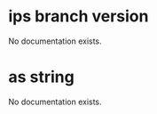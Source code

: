 # ips branch version

No documentation exists.

# <ips branch version> as string

No documentation exists.
